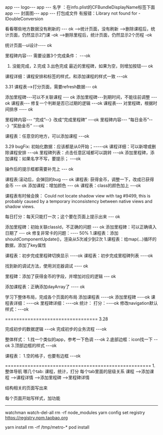 

app --- logo---
app --- 名字 ：在info.plist的CFBundleDisplayName标签下面
app --- 封面图---
app --- 打包成文件
有报错：Library not found for -lDoubleConversion



看看哪些地方数据没有刷新的 --- ok
-->统计页面，没有刷新
-->删除课程后，统计页面，仍然显示2门课  -ok
-->删除里程后，统计页面，仍然显示2个历程  -ok


统计页面--ui设计----  ok


里程碑内容--- 需要设置3个完成条件： ---ok 
1. 没能完成，2.完成 3.出色完成
最近的里程碑，如果为空，则增加按钮--- ok


课程详细：课程安排和标签的样式，和添加课程的样式一致 ---ok





3.31
课程表-->打分页面，需要refresh数据--- ok

添加里程碑---可以不关联课程   --- ok
添加里程碑---到期时间，不能往前调整  ---ok
课程表--- 修复一个判断是否已过期的逻辑 ---ok
课程表--- 对里程碑，根据时间排序 ---- ok

里程碑内容--- “完成”--》改成“完成里程碑”   ---ok
里程碑内容--- “每日金币”---》“奖励金币”  ---ok

课程表：任意空的地方，可以添加课程   ---ok


3.29
bugFix:
初始化数据：应该都是从0开始；-----ok
课程详细：可以新增或删除课程安排   ---ok
里程碑列表：点击任意区域都可以跳转  ---ok
添加里程碑，添加课程：如果名字不写，要提示；  ---ok

操作后的提示框都需要补充上  --- ok

课程表:滚动后，会弹回的bug --- ok
课程表: 获得金币，调整一下，改成已获得金币  --- ok
添加课程：增加颜色  --- ok
课程表：class的颜色加上  ---ok


课程表有时候会换：
Could not locate shadow view with tag #9499, this is probably caused by a temporary inconsistency between native views and shadow views.




每日打分：每天只能打一次；这个要在页面上提示出来 --- ok







添加里程碑：初始关联classId，不正确的问题  --- ok
添加里程碑：可以正确填入日期了  --- ok
修复非常卡的问题：---- 50%
    1.课程表：添加shouldComponentUpdate()，渲染从5次减少到2次
    1.课程表：给map(...)循环的数据，添加了key属性

课程表：初步完成里程碑切换显示   ----ok
课程表：初步完成里程碑列表   ----ok


找到新的调试方法，使用浏览器调试  ---- ok

里程碑：添加了获得金币的字段，并增加对应的逻辑  ---  ok


添加课程表：正确添加dayArray了     ----  ok

学习下整体布局，完成各个页面的布局
添加课程表 ----ok
添加里程碑 ----ok
课程表详细：----ok
里程碑详细：----ok
统计：
打分：----ok
修改navigation默认样式：---ok


=================================
3.28

完成初步的数据逻辑   ---ok
完成初步的业务流程   ---ok


整体样式：
1.找一个类似的app，参考一下色调  ---ok
2.底部边框：icon找一下   --ok
3.顶部边框的样式   ---ok



课程表：
1.空的格子，也要有边框   ---ok




====================================================
1.整体导航
哪几个tab: 课程，统计，打分
每个tab里面的层级关系
课程
-->添加课程
-->课程详情
-->添加里程碑
-->里程碑详情


结构相关的页面写出来

每个页面开始写样式，加功能


****


watchman watch-del-all
rm -rf node_modules
yarn config set registry https://registry.npm.taobao.org

yarn install
rm -rf /tmp/metro-*
pod install

